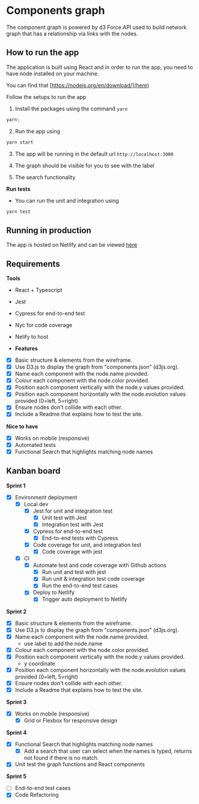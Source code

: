 # Components graph

The component graph is powered by d3 Force API used to build network graph that has a relationship via links with the nodes.

## How to run the app

The application is built using React and in order to run the app, you need to have node installed on your machine.

You can find that [https://nodejs.org/en/download/](here)

Follow the setups to run the app

1. Install the packages using the command `yarn`

```javascript
yarn;
```

2. Run the app using

```javascript
yarn start
```

3. The app will be running in the default url `http://localhost:3000`

4. The graph should be visible for you to see with the label

5. The search functionality

**Run tests**

- You can run the unit and integration using

```javascript
yarn test
```

## Running in production

The app is hosted on Netlify and can be viewed [here](https://elegant-bohr-f8ee99.netlify.app/)

## Requirements

**Tools**

- React + Typescript
- Jest
- Cypress for end-to-end test
- Nyc for code coverage
- Nelify to host

- **Features**

- [x] Basic structure & elements from the wireframe.
- [x] Use D3.js to display the graph from "components.json" (d3js.org).
- [x] Name each component with the node.name provided.
- [x] Colour each component with the node.color provided.
- [x] Position each component vertically with the node.y values provided.
- [x] Position each component horizontally with the node.evolution values provided (0=left, 5=right)
- [x] Ensure nodes don't collide with each other.
- [x] Include a Readme that explains how to test the site.

**Nice to have**

- [x] Works on mobile (responsive)
- [x] Automated tests
- [x] Functional Search that highlights matching node names

## Kanban board

**Sprint 1**

- [x] Environment deployment
  - [x] Local dev
    - [x] Jest for unit and integration test
      - [x] Unit test with Jest
      - [x] Integration test with Jest
    - [x] Cypress for end-to-end test
      - [x] End-to-end tests with Cypress
    - [x] Code coverage for unit, and integration test
      - [x] Code coverage with jest
  - [x] CI
    - [x] Automate test and code coverage with Github actions
      - [x] Run unit and test with jest
      - [x] Run unit & integration test code coverage
      - [x] Run the end-to-end test cases
    - [x] Deploy to Netlify
      - [x] Trigger auto deployment to Netlify

**Sprint 2**

- [x] Basic structure & elements from the wireframe.
- [x] Use D3.js to display the graph from "components.json" (d3js.org).
- [x] Name each component with the node.name provided.
  - use label to add the node.name
- [x] Colour each component with the node.color provided.
- [x] Position each component vertically with the node.y values provided.
  - y coordinate
- [x] Position each component horizontally with the node.evolution values provided (0=left, 5=right)
- [x] Ensure nodes don't collide with each other.
- [x] Include a Readme that explains how to test the site.

**Sprint 3**

- [x] Works on mobile (responsive)
  - [x] Grid or Flexbox for responsive design

**Sprint 4**

- [x] Functional Search that highlights matching node names
  - [x] Add a search that user can select when the names is typed, returns not found if there is no match.
- [x] Unit test the graph functions and React components

**Sprint 5**

- [ ] End-to-end test cases
- [x] Code Refactoring
